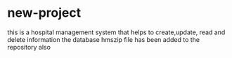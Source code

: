 # new-project
this is a hospital management system that helps to create,update, read and delete information
 the database hmszip file has been added to the repository also
